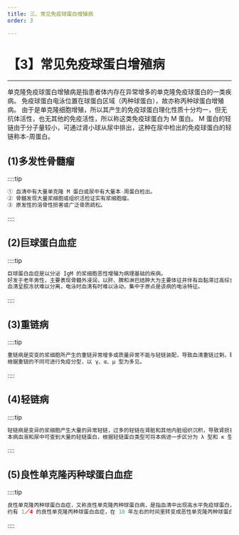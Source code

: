 ```yaml
---
title: 三、常见免疫球蛋白增殖病
order: 3

---
```


# 【3】常见免疫球蛋白增殖病

<kaodian :text="'免疫学检验记忆卡'" />

<!-- ###### 第二十五章 免疫增殖性疾病及其免疫检测

> 临床免疫学检验 -->

<beitiM/>

---

单克隆免疫球蛋白增殖病是指患者体内存在异常增多的单克隆免疫球蛋白的一类疾病。
免疫球蛋白电泳位置在球蛋白区域（丙种球蛋白），故亦称丙种球蛋白增殖病。
由于是单克隆细胞增殖，所以其产生的免疫球蛋白理化性质十分均一，但无抗体活性，也无其他的免疫活性，所以称这类免疫球蛋白为 M 蛋白。
M 蛋白的轻链由于分子量较小，可通过肾小球从尿中排出，这种在尿中检出的免疫球蛋白的轻链称本-周蛋白。

## (1)多发性骨髓瘤

<son :text="'免疫学检验记忆卡'" text304="(1)多发性骨髓瘤" :textOption="[['掌握','专业知识'],['掌握','专业知识'],['掌握','专业知识']]" />

::::tip

```js
① 血清中有大量单克隆 M 蛋白或尿中有大量本-周蛋白检出。
② 骨髓发现大量浆细胞或组织活检证实有浆细胞瘤。
③ 原发性的溶骨性损害或广泛骨质疏松。
```

::::

## (2)巨球蛋白血症

<son :text="'免疫学检验记忆卡'" text305="(2)巨球蛋白血症" :textOption="[['掌握','专业知识'],['掌握','专业知识'],['掌握','专业知识']]" />

::::tip

```js
巨球蛋白血症是以分泌 IgM 的浆细胞恶性增殖为病理基础的疾病。
好发于老年男性，主要表现骨髓外浸润，以肝、脾和淋巴结肿大为主要体征并伴有血黏滞过高综合征，如表现为视网膜出血。
血清呈胶冻状难以分离，电泳时血清有时难以泳动，集中于原点是该病的电泳特征。

```

::::

## (3)重链病

<son :text="'免疫学检验记忆卡'" text306="(3)重链病" :textOption="[['了解','专业知识'],['了解','专业知识'],['了解','专业知识']]" />

::::tip

```js
重链病是突变的浆细胞所产生的重链异常增多或质量异常不能与轻链装配，导致血清重链过剩，致使血清中和尿中出现大量游离的无免疫功能的免疫球蛋白重链所引起的疾病。
根据重链的不同可进行免疫分型，以 γ、α、μ 型为多见。
```

::::

## (4)轻链病

<son :text="'免疫学检验记忆卡'" text307="(4)轻链病" :textOption="[['了解','专业知识'],['了解','专业知识'],['了解','专业知识']]" />

::::tip

```js
轻链病是变异的浆细胞产生大量的异常轻链，过多的轻链在肾脏和其他内脏组织沉积，导致肾损害和淀粉样变性，轻链蛋白沉积于组织器官是淀粉样变性发生的主要原因。
本病血液和尿中可查到大量的轻链蛋白，根据轻链蛋白类型可将本病进一步区分为 λ 型和 κ 型，λ 型肾毒性较强。
```

::::

## (5)良性单克隆丙种球蛋白血症

<son :text="'免疫学检验记忆卡'" text308="(5)良性单克隆丙种球蛋白血症" :textOption="[['了解','专业知识'],['了解','专业知识'],['了解','专业知识']]" />

::::tip

```js
良性单克隆丙种球蛋白血症，又称良性单克隆丙种球蛋白病，是指血清中出现高水平免疫球蛋白，但并无浆细胞恶性增殖的疾病。
约有 1／4 的良性单克隆丙种球蛋白血症，在 10 年左右的时间里转变成恶性单克隆丙种球蛋白增多疾病，如果血中或尿中出现本-周蛋白，很可能是危险信号。
```

::::
